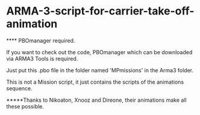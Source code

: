 # ARMA-3-script-for-carrier-take-off-animation
**** PBOmanager required.

If you want to check out the code, PBOmanager which can be downloaded via ARMA3 Tools is required.

Just put this .pbo file in the folder named 'MPmissions' in the Arma3 folder.

This is not a Mission script, it just contains the scripts of the animations sequence.

*****Thanks to Nikoaton, Xnooz and Direone, their animations make all these possible.
